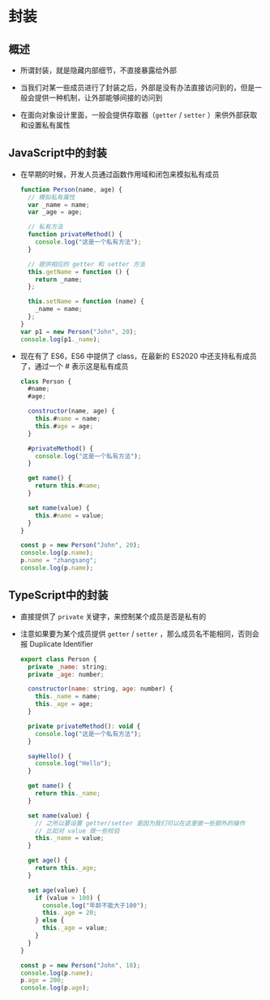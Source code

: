 # 封装

## 概述

+ 所谓封装，就是隐藏内部细节，不直接暴露给外部

+ 当我们对某一些成员进行了封装之后，外部是没有办法直接访问到的，但是一般会提供一种机制，让外部能够间接的访问到
+ 在面向对象设计里面，一般会提供存取器（`getter` / `setter` ）来供外部获取和设置私有属性

## JavaScript中的封装

+ 在早期的时候，开发人员通过函数作用域和闭包来模拟私有成员

  ```js
  function Person(name, age) {
    // 模拟私有属性
    var _name = name;
    var _age = age;

    // 私有方法
    function privateMethod() {
      console.log("这是一个私有方法");
    }

    // 提供相应的 getter 和 setter 方法
    this.getName = function () {
      return _name;
    };

    this.setName = function (name) {
      _name = name;
    };
  }
  var p1 = new Person("John", 20);
  console.log(p1._name);
  ```

+ 现在有了 ES6，ES6 中提供了 class，在最新的 ES2020 中还支持私有成员了，通过一个 # 表示这是私有成员

  ```js
  class Person {
    #name;
    #age;

    constructor(name, age) {
      this.#name = name;
      this.#age = age;
    }

    #privateMethod() {
      console.log("这是一个私有方法");
    }

    get name() {
      return this.#name;
    }

    set name(value) {
      this.#name = value;
    }
  }

  const p = new Person("John", 20);
  console.log(p.name);
  p.name = "zhangsang";
  console.log(p.name);
  ```

## TypeScript中的封装

+ 直接提供了 `private` 关键字，来控制某个成员是否是私有的

+ 注意如果要为某个成员提供 `getter` / `setter` ，那么成员名不能相同，否则会报 Duplicate Identifier

  ```js
  export class Person {
    private _name: string;
    private _age: number;

    constructor(name: string, age: number) {
      this._name = name;
      this._age = age;
    }

    private privateMethod(): void {
      console.log("这是一个私有方法");
    }

    sayHello() {
      console.log("Hello");
    }

    get name() {
      return this._name;
    }

    set name(value) {
      // 之所以要设置 getter/setter 是因为我们可以在这里做一些额外的操作
      // 比如对 value 做一些校验
      this._name = value;
    }

    get age() {
      return this._age;
    }

    set age(value) {
      if (value > 100) {
        console.log("年龄不能大于100");
        this._age = 20;
      } else {
        this._age = value;
      }
    }
  }

  const p = new Person("John", 18);
  console.log(p.name);
  p.age = 200;
  console.log(p.age);
  ```
